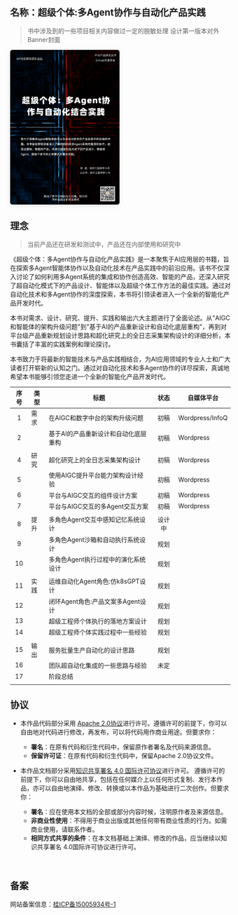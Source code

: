 ## 名称：超级个体:多Agent协作与自动化产品实践

> 书中涉及到的一些项目相关内容做过一定的脱敏处理 设计第一版本对外Banner封面

<img src="/book-cover.png" style="width: 250px;border-radius: 5px;box-shadow: 0 2px 12px 0 rgba(0,0,0,.1);">

## 理念

> 当前产品还在研发和测试中，产品还在内部使用和研究中

《超级个体：多Agent协作与自动化产品实践》是一本聚焦于AI应用层的书籍，旨在探索多Agent智能体协作以及自动化技术在产品实践中的前沿应用。该书不仅深入讨论了如何利用多Agent系统的集成和协作创造高效、智能的产品，还深入研究了超自动化模式下的产品设计、智能体以及超级个体工作方法的最佳实践。通过对自动化技术和多Agent协作的深度探索，本书将引领读者进入一个全新的智能化产品开发时代。

本书对需求、设计、研究、提升、实践和输出六大主题进行了全面论述。从"AIGC和智能体的架构升级问题"到"基于AI的产品重新设计和自动化底层重构"，再到对平台级产品重新规划设计思路和超化研究上的全日志采集架构设计的详细分析，本书囊括了丰富的实践案例和理论探讨。

本书致力于将最新的智能技术与产品实践相结合，为AI应用领域的专业人士和广大读者打开崭新的认知之门。通过对自动化技术和多Agent协作的详尽探索，真诚地希望本书能够引领您走进一个全新的智能化产品开发时代。

| 序号 | 类型 | 标题                                 | 状态   | 自媒体平台      |
|:----:|------|--------------------------------------|:------:|-----------------|
| 1    | 需求 | 在AIGC和数字中台的架构升级问题       | 初稿   | Wordpress/InfoQ |
| 2    |      | 基于AI的产品重新设计和自动化底层重构 | 初稿   | Wordpress       |
|      |      |                                      |        |                 |
| 4    | 研究 | 超化研究上的全日志采集架构设计       | 初稿   | Wordpress       |
| 5    |      | 使用AIGC提升平台能力架构设计经验     | 初稿   | Wordpress       |
| 6    |      | 平台与AIGC交互的组件设计方案         | 初稿   | Wordpress       |
| 7    |      | 平台与AIGC交互的多Agent交互方案      | 初稿   | Wordpress       |
|      |      |                                      |        |                 |
| 8    | 提升 | 多角色Agent交互中感知记忆系统设计    | 设计中 |                 |
| 9    |      | 多角色Agent沙箱和自动执行系统设计    | 规划   |                 |
| 10   |      | 多角色Agent执行过程中的演化系统设计  | 规划   |                 |
|      |      |                                      |        |                 |
| 11   | 实践 | 运维自动化Agent角色:仿k8sGPT设计     | 规划   |                 |
| 12   |      | 闭环Agent角色:产品文案多Agent设计    | 规划   |                 |
| 13   |      | 超级工程师个体执行的落地方案设计     | 规划   |                 |
| 14   |      | 超级工程师个体实践过程中一些经验     | 规划   |                 |
|      |      |                                      |        |                 |
| 15   | 输出 | 服务批量生产自动化的设计思路         | 规划   |                 |
| 16   |      | 团队超自动化集成的一些思路与经验     | 未定   |                 |
| 17   |      | 阶段总结                             |        |                 |
|      |      |                                      |        |                 |

## 协议

- 本作品代码部分采用 [Apache 2.0协议](https://www.apache.org/licenses/LICENSE-2.0)进行许可。遵循许可的前提下，你可以自由地对代码进行修改，再发布，可以将代码用作商业用途。但要求你：
  - **署名**：在原有代码和衍生代码中，保留原作者署名及代码来源信息。
  - **保留许可证**：在原有代码和衍生代码中，保留Apache 2.0协议文件。

- 本作品文档部分采用[知识共享署名 4.0 国际许可协议](http://creativecommons.org/licenses/by/4.0/)进行许可。 遵循许可的前提下，你可以自由地共享，包括在任何媒介上以任何形式复制、发行本作品，亦可以自由地演绎、修改、转换或以本作品为基础进行二次创作。但要求你：
  - **署名**：应在使用本文档的全部或部分内容时候，注明原作者及来源信息。
  - **非商业性使用**：不得用于商业出版或其他任何带有商业性质的行为。如需商业使用，请联系作者。
  - **相同方式共享的条件**：在本文档基础上演绎、修改的作品，应当继续以知识共享署名 4.0国际许可协议进行许可。

<div style="padding-top: 20px" class="not-print">
	<h2 id="备案">备案</h2>
	<p>网站备案信息：<a href="http://beian.miit.gov.cn/" target="_blank" rel="noopener noreferrer">桂ICP备15005934号-1</a></p>
</div>
